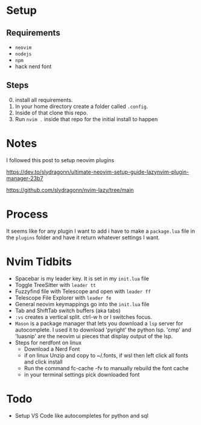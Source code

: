 # Setup
## Requirements
- `neovim`
- `nodejs`
- `npm`
- hack nerd font

## Steps
0. install all requirements.
1. In your home directory create a folder called `.config`.
2. Inside of that clone this repo.
3. Run `nvim .` inside that repo for the initial install to happen
   
# Notes
I followed this post to setup neovim plugins

https://dev.to/slydragonn/ultimate-neovim-setup-guide-lazynvim-plugin-manager-23b7

https://github.com/slydragonn/nvim-lazy/tree/main

# Process

It seems like for any plugin I want to add i have to make a `package.lua` file in the `plugins` folder and have it return whatever settings I want.

# Nvim Tidbits
- Spacebar is my leader key. It is set in my `init.lua` file
- Toggle TreeSitter with `leader tt`
- Fuzzyfind file with Telescope and open with `leader ff`
- Telescope File Explorer with `leader fe`
- General neovim keymappings go into the `init.lua` file
- Tab and ShiftTab switch buffers (aka tabs)
- `:vs` creates a vertical split. ctrl-w h or l switches focus.
- `Mason` is a package manager that lets you download a `lsp` server for autocomplete. I used it to download 'pyright' the python lsp. 'cmp' and 'luasnip' are the neovim ui pieces that display output of the lsp.
- Steps for nerdfont on linux
   - Download a Nerd Font
   - if on linux Unzip and copy to ~/.fonts, if wsl then left click all fonts and click install
   - Run the command fc-cache -fv to manually rebuild the font cache
   - in your terminal settings pick downloaded font

# Todo
- Setup VS Code like autocompletes for python and sql
